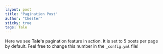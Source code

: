 ```yaml
---
layout: post
title: "Pagination Post"
author: "Chester"
sticky: true
tags: Tale
---
```


Here we see **Tale's** pagination feature in action. It is set to 5 posts per page by default. Feel free to change this number in the `_config.yml` file!

